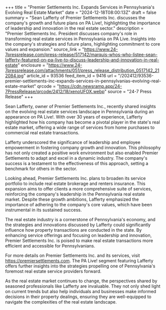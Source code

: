 +++
title = "Premier Settlements Inc. Expands Services in Pennsylvania's Evolving Real Estate Market"
date = "2024-12-18T08:00:13Z"
draft = false
summary = "Sean Lafferty of Premier Settlements Inc. discusses the company's growth and future plans on PA Live!, highlighting the importance of leadership and innovation in the real estate sector."
description = "Premier Settlements Inc. President discusses company's role in transforming real estate services in Pennsylvania on PA Live. Insights into the company's strategies and future plans, highlighting commitment to core values and expansion."
source_link = "https://www.24-7pressrelease.com/press-release/517142/marquis-whos-who-listee-sean-lafferty-featured-on-pa-live-to-discuss-leadership-and-innovation-in-real-estate"
enclosure = "https://www.24-7pressrelease.com/attachments/051/press_release_distribution_0517142_212084.jpg"
article_id = 93536
feed_item_id = 9416
url = "/202412/93536-premier-settlements-inc-expands-services-in-pennsylvanias-evolving-real-estate-market"
qrcode = "https://cdn.newsramp.app/24-7PressRelease/qrcode/2412/18/xenoUFOX.webp"
source = "24-7 Press Release"
+++

<p>Sean Lafferty, owner of Premier Settlements Inc., recently shared insights on the evolving real estate services landscape in Pennsylvania during an appearance on PA Live!. With over 30 years of experience, Lafferty highlighted how his company has become a pivotal player in the state's real estate market, offering a wide range of services from home purchases to commercial real estate transactions.</p><p>Lafferty underscored the significance of leadership and employee empowerment in fostering company growth and innovation. This philosophy has not only created a positive work environment but also enabled Premier Settlements to adapt and excel in a dynamic industry. The company's success is a testament to the effectiveness of this approach, setting a benchmark for others in the sector.</p><p>Looking ahead, Premier Settlements Inc. plans to broaden its service portfolio to include real estate brokerage and renters insurance. This expansion aims to offer clients a more comprehensive suite of services, reinforcing the company's leadership in the Pennsylvania real estate market. Despite these growth ambitions, Lafferty emphasized the importance of adhering to the company's core values, which have been instrumental in its sustained success.</p><p>The real estate industry is a cornerstone of Pennsylvania's economy, and the strategies and innovations discussed by Lafferty could significantly influence how property transactions are conducted in the state. By enhancing service offerings and focusing on leadership and innovation, Premier Settlements Inc. is poised to make real estate transactions more efficient and accessible for Pennsylvanians.</p><p>For more details on Premier Settlements Inc. and its services, visit <a href='https://premiersettlements.com' rel='nofollow' target='_blank'>https://premiersettlements.com</a>. The PA Live! segment featuring Lafferty offers further insights into the strategies propelling one of Pennsylvania's foremost real estate service providers forward.</p><p>As the real estate market continues to change, the perspectives shared by seasoned professionals like Lafferty are invaluable. They not only shed light on current trends but also help individuals and businesses make informed decisions in their property dealings, ensuring they are well-equipped to navigate the complexities of the real estate landscape.</p>